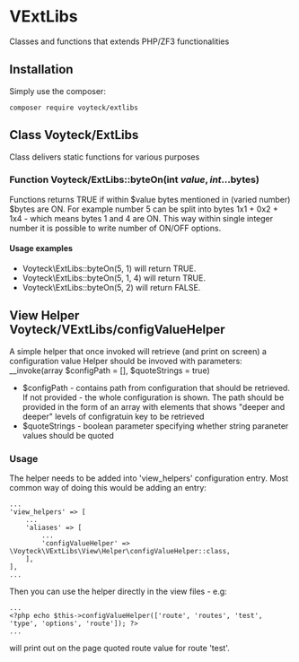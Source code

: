 # VExtLibs
Classes and functions that extends PHP/ZF3 functionalities

## Installation
Simply use the composer:
```
composer require voyteck/extlibs
```

## Class Voyteck/ExtLibs
Class delivers static functions for various purposes

### Function Voyteck/ExtLibs::byteOn(int $value, int ...$bytes)
Functions returns TRUE if within $value bytes mentioned in (varied number) $bytes are ON.
For example number 5 can be split into bytes 1x1 + 0x2 + 1x4 - which means bytes 1 and 4 are ON.
This way within single integer number it is possible to write number of ON/OFF options.

#### Usage examples 
* Voyteck\ExtLibs::byteOn(5, 1) will return TRUE. 
* Voyteck\ExtLibs::byteOn(5, 1, 4) will return TRUE.
* Voyteck\ExtLibs::byteOn(5, 2) will return FALSE.

## View Helper Voyteck/VExtLibs/configValueHelper
A simple helper that once invoked will retrieve (and print on screen) a configuration value
Helper should be invoved with parameters:
__invoke(array $configPath = [], $quoteStrings = true)
* $configPath - contains path from configuration that should be retrieved. If not provided - the whole configuration is shown. The path should be provided in the form of an array with elements that shows "deeper and deeper" levels of configratuin key to be retrieved
* $quoteStrings - boolean parameter specifying whether string paraneter values should be quoted 

### Usage
The helper needs to be added into 'view_helpers' configuration entry.
Most common way of doing this would be adding an entry:
```
...
'view_helpers' => [
	...
	'aliases' => [
		...
		'configValueHelper' => \Voyteck\VExtLibs\View\Helper\configValueHelper::class,
	],
],
...
```
Then you can use the helper directly in the view files - e.g:
```
...
<?php echo $this->configValueHelper(['route', 'routes', 'test', 'type', 'options', 'route']); ?>
...
```
will print out on the page quoted route value for route 'test'. 